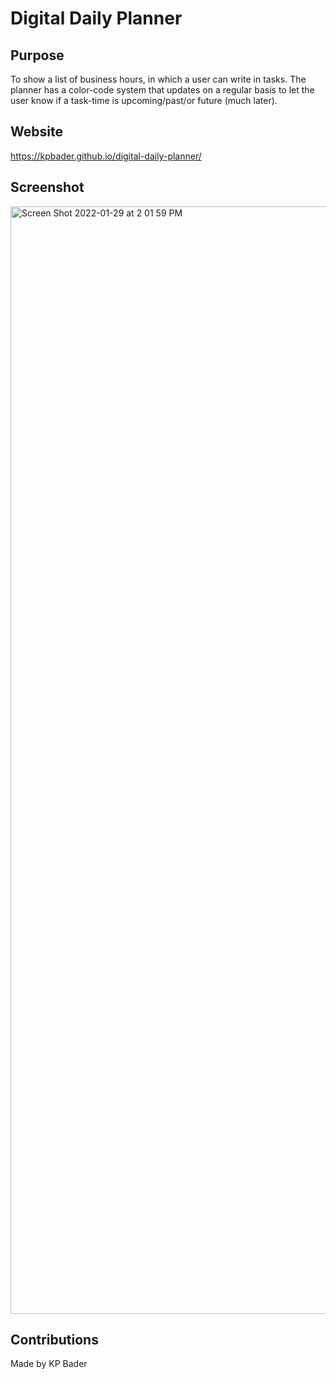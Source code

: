 # Digital Daily Planner

## Purpose
To show a list of business hours, in which a user can write in tasks. The planner has a color-code system that updates on a regular basis to let the user know if a task-time is upcoming/past/or future (much later). 

## Website 
https://kpbader.github.io/digital-daily-planner/

## Screenshot 
<img width="1772" alt="Screen Shot 2022-01-29 at 2 01 59 PM" src="https://user-images.githubusercontent.com/94590338/151679219-2f3bd2de-fc64-4c69-b4ed-2b9df4835caf.png">

## Contributions
Made by KP Bader 
